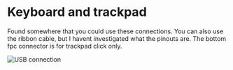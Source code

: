 # Keyboard and trackpad

Found somewhere that you could use these connections. You can also use the ribbon cable, but I havent investigated what the pinouts are.
The bottom fpc connector is for trackpad click only.

   ![USB connection](https://i.imgur.com/i5GxgSH.jpeg)
